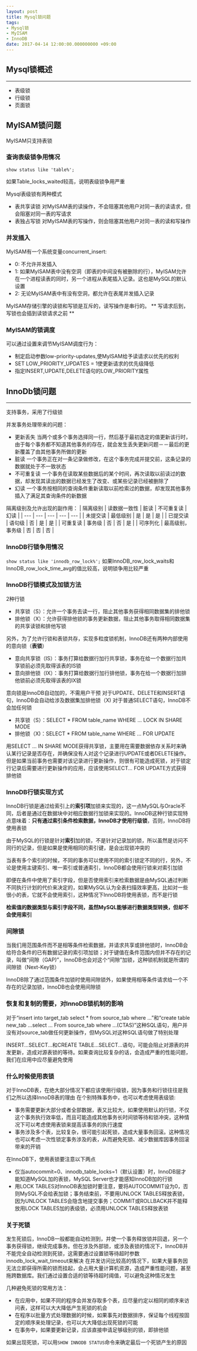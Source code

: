 ```yaml
---
layout: post
title: Mysql锁问题
tags:
- Mysql锁
- MyISAM
- InnoDB
date: 2017-04-14 12:00:00.000000000 +09:00
---
```


## Mysql锁概述
---
+ 表级锁
+ 行级锁
+ 页面锁

## MyISAM锁问题
MyISAM只支持表锁

### 查询表级锁争用情况

``show status like 'table%';``

如果Table_locks_waited较高，说明表级锁争用严重

Mysql表级锁有两种模式
+ 表共享读锁
对MyISAM表的读操作，不会阻塞其他用户对同一表的读请求，但会阻塞对同一表的写请求
+ 表独占写锁
对MyISAM表的写操作，则会阻塞其他用户对同一表的读和写操作

### 并发插入
MyISAM有一个系统变量concurrent_insert:
+ 0: 不允许并发插入
+ 1: 如果MyISAM表中没有空洞（即表的中间没有被删除的行），MyISAM允许在一个进程读表的同时，另一个进程从表尾插入记录。这也是MySQL的默认设置
+ 2: 无论MyISAM表中有没有空洞，都允许在表尾并发插入记录

MyISAM存储引擎的读锁和写锁是互斥的，读写操作是串行的。
** 写请求后到，写锁也会插到读锁请求之前 **

### MyISAM的锁调度
可以通过设置来调节MyISAM调度行为：
+ 制定启动参数low-priority-updates,使MyISAM给予读请求以优先的权利
+ SET LOW_PRIORITY_UPDATES = 1使更新请求的优先级降低
+ 指定INSERT,UPDATE,DELETE语句的LOW_PRIORITY属性


## InnoDb锁问题
---
支持事务，采用了行级锁

并发事务处理带来的问题：
+ 更新丢失
当两个或多个事务选择同一行，然后基于最初选定的值更新该行时，由于每个事务都不知道其他事务的存在，就会发生丢失更新问题－－最后的更新覆盖了由其他事务所做的更新
+ 脏读
一个事务正在对一条记录做修改，在这个事务完成并提交前，这条记录的数据就处于不一致状态
+ 不可重复读
一个事务在读取某些数据后的某个时间，再次读取以前读过的数据，却发现其读出的数据已经发生了改变、或某些记录已经被删除了
+ 幻读
一个事务按相同的查询条件重新读取以前检索过的数据，却发现其他事务插入了满足其查询条件的新数据

隔离级别及允许出现的副作用：
| 隔离级别 | 读数据一致性 | 脏读 | 不可重复读 | 幻读 |
| --- | --- | --- | --- | --- |
| 未提交读 | 最低级别 | 是 | 是 | 是 |
| 已提交读 | 语句级 | 否 | 是 | 是 |
| 可重复读 | 事务级 | 否 | 否 | 是 |
| 可序列化 | 最高级别，事务级 | 否 | 否 | 否 |

### InnoDB行锁争用情况
``show status like 'innodb_row_lock%';``
如果InnoDB_row_lock_waits和InnoDB_row_lock_time_avg的值比较高，说明锁争用比较严重

### InnoDB行锁模式及加锁方法
2种行锁
+ 共享锁（S）：允许一个事务去读一行，阻止其他事务获得相同数据集的排他锁
+ 排他锁（X）：允许获得排他锁的事务更新数据，阻止其他事务取得相同数据集的共享读锁和排他写锁

另外，为了允许行锁和表锁共存，实现多粒度锁机制，InnoDB还有两种内部使用的意向锁（**表锁**）
+ 意向共享锁（IS）：事务打算给数据行加行共享锁，事务在给一个数据行加共享锁前必须先取得该表的IS锁
+ 意向排他锁（IX）：事务打算给数据行加行排他锁，事务在给一个数据行加排他锁前必须先取得该表的IX锁

意向锁是InnoDB自动加的，不需用户干预
对于UPDATE、DELETE和INSERT语句，InnoDB会自动给涉及数据集加排他锁（X)
对于普通SELECT语句，InnoDB不会加任何锁

+ 共享锁（S）：SELECT * FROM table_name WHERE ... LOCK IN SHARE MODE
+ 排他锁（X)：SELECT * FROM table_name WHERE ... FOR UPDATE

用SELECT ... IN SHARE MODE获得共享锁，主要用在需要数据依存关系时来确认某行记录是否存在，并确保没有人对这个记录进行UPDATE或者DELETE操作。但是如果当前事务也需要对该记录进行更新操作，则很有可能造成死锁，对于锁定行记录后需要进行更新操作的应用，应该使用SELECT... FOR UPDATE方式获得排他锁

### InnoDB行锁实现方式
InnoDB行锁是通过给索引上的**索引项**加锁来实现的，这一点MySQL与Oracle不同，后者是通过在数据块中对相应数据行加锁来实现的。InnoDB这种行锁实现特点意味着：**只有通过索引条件检索数据，InnoDB才使用行级锁**，否则，InnoDB将使用表锁

由于MySQL的行锁是针对**索引**加的锁，不是针对记录加的锁，所以虽然是访问不同行的记录，但是如果是使用相同的索引键，是会出现锁冲突的

当表有多个索引的时候，不同的事务可以使用不同的索引锁定不同的行，另外，不论是使用主键索引、唯一索引或普通索引，InnoDB都会使用行锁来对索引加锁

即便在条件中使用了索引字段，但是否使用索引来检索数据是由MySQL通过判断不同执行计划的代价来决定的，如果MySQL认为全表扫描效率更高，比如对一些很小的表，它就不会使用索引，这种情况下InnoDB将使用表锁，而不是行锁

**检索值的数据类型与索引字段不同，虽然MySQL能够进行数据类型转换，但却不会使用索引**

### 间隙锁
当我们用范围条件而不是相等条件检索数据，并请求共享或排他锁时，InnoDB会给符合条件的已有数据记录的索引项加锁；对于键值在条件范围内但并不存在的记录，叫做“间隙（GAP)”，InnoDB也会对这个“间隙”加锁，这种锁机制就是所谓的间隙锁（Next-Key锁）

InnoDB除了通过范围条件加锁时使用间隙锁外，如果使用相等条件请求给一个不存在的记录加锁，InnoDB也会使用间隙锁

### 恢复和复制的需要，对InnoDB锁机制的影响

对于“insert  into target_tab select * from source_tab where ...”和“create  table new_tab ...select ... From  source_tab where ...(CTAS)”这种SQL语句，用户并没有对source_tab做任何更新操作，但MySQL对这种SQL语句做了特别处理

INSERT...SELECT...和CREATE TABLE...SELECT...语句，可能会阻止对源表的并发更新，造成对源表锁的等待。如果查询比较复杂的话，会造成严重的性能问题，我们在应用中应尽量避免使用

### 什么时候使用表锁
对于InnoDB表，在绝大部分情况下都应该使用行级锁，因为事务和行锁往往是我们之所以选择InnoDB表的理由
在个别特殊事务中，也可以考虑使用表级锁:
+ 事务需要更新大部分或者全部数据，表又比较大，如果使用默认的行锁，不仅这个事务执行效率低，而且可能造成其他事务长时间锁等待和锁冲突，这种情况下可以考虑使用表锁来提高该事务的执行速度
+ 事务涉及多个表，比较复杂，很可能引起死锁，造成大量事务回滚。这种情况也可以考虑一次性锁定事务涉及的表，从而避免死锁、减少数据库因事务回滚带来的开销

在InnoDB下，使用表锁要注意以下两点
+ 仅当autocommit=0、innodb_table_locks=1（默认设置）时，InnoDB层才能知道MySQL加的表锁，MySQL Server也才能感知InnoDB加的行锁
+ 用LOCK TABLES对InnoDB表加锁时要注意，要将AUTOCOMMIT设为0，否则MySQL不会给表加锁；事务结束前，不要用UNLOCK TABLES释放表锁，因为UNLOCK TABLES会隐含地提交事务；COMMIT或ROLLBACK并不能释放用LOCK TABLES加的表级锁，必须用UNLOCK TABLES释放表锁

### 关于死锁
发生死锁后，InnoDB一般都能自动检测到，并使一个事务释放锁并回退，另一个事务获得锁，继续完成事务。但在涉及外部锁，或涉及表锁的情况下，InnoDB并不能完全自动检测到死锁，这需要通过设置锁等待超时参数innodb_lock_wait_timeout来解决
在并发访问比较高的情况下，如果大量事务因无法立即获得所需的锁而挂起，会占用大量计算机资源，造成严重性能问题，甚至拖跨数据库。我们通过设置合适的锁等待超时阈值，可以避免这种情况发生

几种避免死锁的常用方法：
+ 在应用中，如果不同的程序会并发存取多个表，应尽量约定以相同的顺序来访问表，这样可以大大降低产生死锁的机会
+ 在程序以批量方式处理数据的时候，如果事先对数据排序，保证每个线程按固定的顺序来处理记录，也可以大大降低出现死锁的可能
+ 在事务中，如果要更新记录，应该直接申请足够级别的锁，即排他锁

如果出现死锁，可以用``SHOW INNODB STATUS``命令来确定最后一个死锁产生的原因

